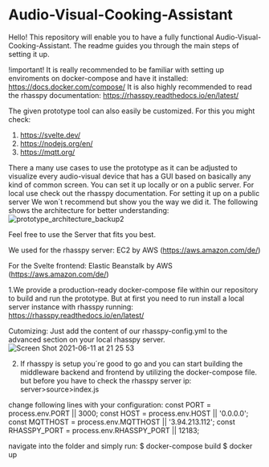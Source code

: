 # Audio-Visual-Cooking-Assistant
Hello!
This repository will enable you to have a fully functional Audio-Visual-Cooking-Assistant. 
The readme guides you through the main steps of setting it up.

!important!
It is really recommended to be familiar with setting up enviroments on docker-compose and have it installed:
https://docs.docker.com/compose/
It is also highly recommended to read the rhasspy documentation:
https://rhasspy.readthedocs.io/en/latest/

The given prototype tool can also easily be customized. For this you might check: 
1. https://svelte.dev/
2. https://nodejs.org/en/
3. https://mqtt.org/


There a many use cases to use the prototype as it can be adjusted to visualize every audio-visual device that has a GUI based on basically any kind of common screen. You can set it up locally or on a public server. For local use check out the rhasspy documentation. For setting it up on a public server We won´t recommend but show you the way we did it. The following shows the architecture for better understanding:
![prototype_architecture_backup2](https://user-images.githubusercontent.com/82209800/121739527-089cdf80-cafc-11eb-80fc-a82fb6144ae2.png)



Feel free to use the Server that fits you best.

We used for the rhasspy server:
EC2 by AWS (https://aws.amazon.com/de/)

For the Svelte frontend:
Elastic Beanstalk by AWS (https://aws.amazon.com/de/)


1.We provide a production-ready docker-compose file within our repository to build and run the prototype.
But at first you need to run install a local server instance with rhasspy running:
https://rhasspy.readthedocs.io/en/latest/

Cutomizing:
Just add the content of our rhasspy-config.yml to the advanced section on your local rhasspy server.![Screen Shot 2021-06-11 at 21 25 53](https://user-images.githubusercontent.com/82209800/121739258-a643df00-cafb-11eb-94c5-bb3fc4d2022a.png)


2. If rhasspy is setup you´re good to go and you can start building the middleware backend and frontend by utilizing the docker-compose file.
but before you have to check the rhasspy server ip:
server>source>index.js

change following lines with your configuration:
const PORT = process.env.PORT || 3000;
const HOST = process.env.HOST || '0.0.0.0';
const MQTTHOST = process.env.MQTTHOST || '3.94.213.112';
const RHASSPY_PORT = process.env.RHASSPY_PORT || 12183;

navigate into the folder and simply run:
$ docker-compose build
$ docker up








